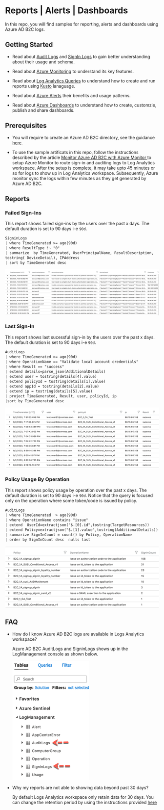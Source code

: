 # Reports | Alerts | Dashboards

In this repo, you will find samples for reporting, alerts and dashboards using Azure AD B2C logs. 

## Getting Started

- Read about [Audit Logs](https://docs.microsoft.com/en-us/azure/active-directory-b2c/view-audit-logs) and [SignIn Logs](https://docs.microsoft.com/en-us/azure/active-directory/reports-monitoring/reference-azure-monitor-sign-ins-log-schema) to gain better understanding about their usage and schema.

- Read about [Azure Monitoring](https://docs.microsoft.com/en-us/azure/azure-monitor/overview) to understand its key features.

- Read about [Log Analytics Queries](https://docs.microsoft.com/en-us/azure/azure-monitor/log-query/get-started-portal) to understand how to create and run reports using [Kusto](https://docs.microsoft.com/en-us/azure/data-explorer/kusto/concepts/) lanaguage.

- Read about [Azure Alerts](https://docs.microsoft.com/en-us/azure/azure-monitor/platform/alerts-overview) their benefits and usage patterns.

- Read about [Azure Dashboards](https://docs.microsoft.com/en-us/azure/azure-portal/azure-portal-dashboards) to understand how to create, customzie, publish and share dashboards.

## Prerequisites

- You will require to create an Azure AD B2C directory, see the guidance [here](https://docs.microsoft.com/en-us/azure/active-directory-b2c/tutorial-create-tenant).

- To use the sample artificats in this repo, follow the instructions described by the article [Monitor Azure AD B2C with Azure Monitor
](https://docs.microsoft.com/en-us/azure/active-directory-b2c/azure-monitor
) to setup Azure Monitor to route sign-in and auditing logs to Log Analytics workspace. After the setup is complete, it may take upto 45 minutes or so for logs to show up in Log Analytics workspace. Subsequently, Azure monitor sync the logs within few minutes as they get generated by Azure AD B2C.

## Reports

### Failed Sign-Ins

This report shows failed sign-ins by the users over the past x days. The default duration is set to 90 days i-e ```90d```.

```
SigninLogs
| where TimeGenerated >= ago(90d)
| where ResultType !~ "0" 
| summarize  by TimeGenerated, UserPrincipalName, ResultDescription, tostring( DeviceDetail), IPAddress
| sort by TimeGenerated desc   
```
 
![Failed Sign-Ins](images/failed-sign-ins.png)

### Last Sign-In 

This report shows last sucessful sign-in by the users over the past x days. The default duration is set to 90 days i-e ```90d```.

```
AuditLogs 
| where TimeGenerated >= ago(90d)
| where OperationName == "Validate local account credentials" 
| where Result == "success" 
| extend details=parse_json(AdditionalDetails)  
| extend user = tostring(details[4].value)  
| extend policyId = tostring(details[1].value)  
| extend appId = tostring(details[2].value)  
| extend ip = tostring(details[5].value)  
| project TimeGenerated, Result, user, policyId, ip 
|sort by TimeGenerated desc
```
![Last Sign-In](images/last-sign-in.png)

### Policy Usage By Operation

This report shows policy usage by operation over the past x days. The default duration is set to 90 days i-e ```90d```. Notice that the query is focused only on the operation where some token/code is issued by policy.

```
AuditLogs 
| where TimeGenerated  > ago(90d)
| where OperationName contains "issue"
| extend  UserId=extractjson("$.[0].id",tostring(TargetResources))
| extend Policy=extractjson("$.[1].value",tostring(AdditionalDetails))
| summarize SignInCount = count() by Policy, OperationName
| order by SignInCount desc  nulls last   
```

![Policy Usage](images/policy-usage.png)


## FAQ

- How do I know Azure AD B2C logs are available in Logs Analytics workspace?

  Azure AD B2C AuditLogs and SigninLogs shows up in the LogManagement console as shown below.
  
  ![FAQ-1](images/faq-1.png)

- Why my reports are not able to showing data beyond past 30 days?

  By default Logs Analytics workspace only retain data for 30 days. You can change the retention period by using the instructions provided [here](https://docs.microsoft.com/en-us/azure/azure-monitor/platform/manage-cost-storage#change-the-data-retention-period)
  


